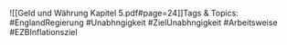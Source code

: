 
![[Geld und Währung Kapitel 5.pdf#page=24]]Tags & Topics:
   #EnglandRegierung
   #Unabhngigkeit
   #ZielUnabhngigkeit
   #Arbeitsweise
   #EZBInflationsziel